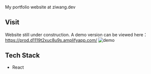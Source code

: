 My portfolio website at ziwang.dev

## Visit
Website still under construction.
A demo version can be viewed here：https://prod.d1119t2xuc8u9s.amplifyapp.com/
![demo](https://i.ibb.co/0QDtTZq/ziwangdev.jpg)

## Tech Stack
- React
